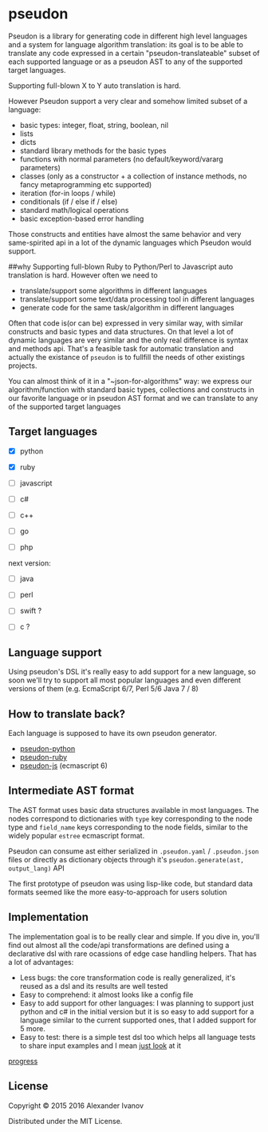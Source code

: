 # pseudon

Pseudon is a library for generating code in different high level languages and a system for language algorithm translation: its goal is to be able to translate any code expressed in a certain "pseudon-translateable" subset of each supported language or as a pseudon AST to any of the supported target languages.

Supporting full-blown X to Y auto translation is hard. 

However Pseudon support a very clear and somehow limited subset of a language:

  * basic types: integer, float, string, boolean, nil
  * lists
  * dicts
  * standard library methods for the basic types
  * functions with normal parameters (no default/keyword/vararg parameters)
  * classes (only as a constructor + a collection of instance methods, no fancy metaprogramming etc supported)
  * iteration (for-in loops / while)
  * conditionals (if / else if / else)
  * standard math/logical operations
  * basic exception-based error handling


Those constructs and entities have almost the same behavior and very same-spirited api in a lot of the dynamic languages which Pseudon would support.

##why
Supporting full-blown Ruby to Python/Perl to Javascript auto translation is hard.
However often we need to

  * translate/support some algorithms in different languages
  * translate/support some text/data processing tool in different languages
  * generate code for the same task/algorithm in different languages

Often that code is(or can be) expressed in very similar way, with
similar constructs and basic types and data structures. On that level
a lot of dynamic languages are very similar and the only real difference
is syntax and methods api. That's a feasible task for automatic translation
and actually the existance of `pseudon` is to fullfill the needs of other
existings projects.

You can almost think of it in a "~json-for-algorithms" way: we express
our algorithm/function with standard basic types, collections and constructs in our favorite language 
or in pseudon AST format and we can translate to any of the supported target languages

## Target languages

- [x] python
- [x] ruby

- [ ] javascript
- [ ] c#
- [ ] c++
- [ ] go
- [ ] php

next version:

- [ ] java
- [ ] perl

- [ ] swift ?
- [ ] c ?

## Language support

Using pseudon's DSL it's really easy to add support for a new language, so soon we'll try to support
all most popular languages and even different versions of them (e.g. EcmaScript 6/7, Perl 5/6 Java 7 / 8)

## How to translate back?

Each language is supposed to have its own pseudon generator. 

* [pseudon-python](https://github.com/alehander42/pseudon-python)
* [pseudon-ruby](https://github.com/alehander42/pseudon-ruby)
* [pseudon-js](https://github.com/alehander42/pseudon-js) (ecmascript 6)

## Intermediate AST format

The AST format uses basic data structures available in most languages. The nodes correspond to 
dictionaries with `type` key corresponding to the node type and `field_name` keys corresponding to
the node fields, similar to the widely popular `estree` ecmascript format.

Pseudon can consume ast either serialized in `.pseudon.yaml` / `.pseudon.json` files or directly as
dictionary objects through it's `pseudon.generate(ast, output_lang)` API

The first prototype of pseudon was using lisp-like code, but standard data formats seemed like the
more easy-to-approach for users solution

## Implementation

The implementation goal is to be really clear and simple. If you dive in, you'll find out
almost all the code/api transformations are defined using a declarative dsl with rare ocassions 
of edge case handling helpers. That has a lot of advantages:
* Less bugs: the core transformation code is really generalized, it's reused as a dsl and its results are well tested
* Easy to comprehend: it almost looks like a config file
* Easy to add support for other languages: I was planning to support just python and c# in the initial version but it is so easy to add support for a language similar to the current supported ones, that I
added support for 5 more.
* Easy to test: there is a simple test dsl too which helps all language tests to share input examples and I mean [just look](pseudon/tests/test_javascript.py) at it

[progress](progress.md)

## License

Copyright © 2015 2016 Alexander Ivanov

Distributed under the MIT License.
